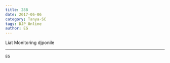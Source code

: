 ```yaml
---
title: 288
date: 2017-06-06
category: Tanya-SC
tags: DJP Online
author: EG
---
```


Liat Monitoring djponile

---



`EG`
